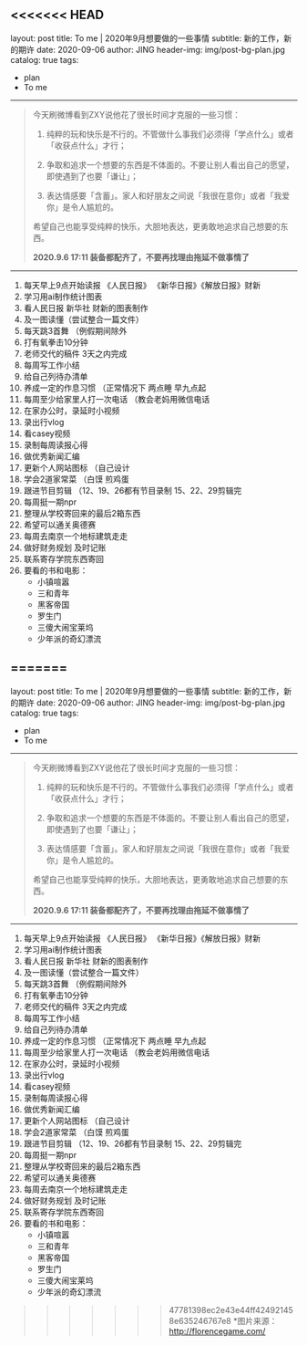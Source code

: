 <<<<<<< HEAD
---
layout:     post
title:      To me | 2020年9月想要做的一些事情
subtitle:   新的工作，新的期许
date:       2020-09-06
author:     JING
header-img: img/post-bg-plan.jpg
catalog: 	 true
tags:
- plan
- To me

---



> 今天刷微博看到ZXY说他花了很长时间才克服的一些习惯：
>
> 1. 纯粹的玩和快乐是不行的。不管做什么事我们必须得「学点什么」或者「收获点什么」才行；
>
> 2. 争取和追求一个想要的东西是不体面的。不要让别人看出自己的愿望，即使遇到了也要「谦让」；
>
> 3. 表达情感要「含蓄」。家人和好朋友之间说「我很在意你」或者「我爱你」是令人尴尬的。
>
> 希望自己也能享受纯粹的快乐，大胆地表达，更勇敢地追求自己想要的东西。
>
> 
>
> **2020.9.6 17:11  装备都配齐了，不要再找理由拖延不做事情了**



------



1. 每天早上9点开始读报 《人民日报》 《新华日报》《解放日报》财新
2. 学习用ai制作统计图表
3. 看人民日报 新华社 财新的图表制作
4. 及一图读懂（尝试整合一篇文件）
5. 每天跳3首舞 （例假期间除外 
6. 打有氧拳击10分钟
7. 老师交代的稿件 3天之内完成
8. 每周写工作小结
9. 给自己列待办清单
10. 养成一定的作息习惯 （正常情况下 两点睡 早九点起
11. 每周至少给家里人打一次电话 （教会老妈用微信电话
12. 在家办公时，录延时小视频
13. 录出行vlog
14. 看casey视频 
15. 录制每周读报心得
16. 做优秀新闻汇编
17. 更新个人网站图标 （自己设计
18. 学会2道家常菜 （白馍 煎鸡蛋
19. 跟进节目剪辑 （12、19、26都有节目录制 15、22、29剪辑完
20. 每周挺一期npr
21. 整理从学校寄回来的最后2箱东西
22. 希望可以通关奥德赛
23. 每周去南京一个地标建筑走走
24. 做好财务规划 及时记账
25. 联系寄存学院东西寄回
26. 要看的书和电影：
    - 小镇喧嚣
    - 三和青年
    - 黑客帝国
    - 罗生门
    - 三傻大闹宝莱坞
    - 少年派的奇幻漂流



=======
---
layout:     post
title:      To me | 2020年9月想要做的一些事情
subtitle:   新的工作，新的期许
date:       2020-09-06
author:     JING
header-img: img/post-bg-plan.jpg
catalog: 	 true
tags:
- plan
- To me

---



> 今天刷微博看到ZXY说他花了很长时间才克服的一些习惯：
>
> 1. 纯粹的玩和快乐是不行的。不管做什么事我们必须得「学点什么」或者「收获点什么」才行；
>
> 2. 争取和追求一个想要的东西是不体面的。不要让别人看出自己的愿望，即使遇到了也要「谦让」；
>
> 3. 表达情感要「含蓄」。家人和好朋友之间说「我很在意你」或者「我爱你」是令人尴尬的。
>
> 希望自己也能享受纯粹的快乐，大胆地表达，更勇敢地追求自己想要的东西。
>
> 
>
> **2020.9.6 17:11  装备都配齐了，不要再找理由拖延不做事情了**



------



1. 每天早上9点开始读报 《人民日报》 《新华日报》《解放日报》财新
2. 学习用ai制作统计图表
3. 看人民日报 新华社 财新的图表制作
4. 及一图读懂（尝试整合一篇文件）
5. 每天跳3首舞 （例假期间除外 
6. 打有氧拳击10分钟
7. 老师交代的稿件 3天之内完成
8. 每周写工作小结
9. 给自己列待办清单
10. 养成一定的作息习惯 （正常情况下 两点睡 早九点起
11. 每周至少给家里人打一次电话 （教会老妈用微信电话
12. 在家办公时，录延时小视频
13. 录出行vlog
14. 看casey视频 
15. 录制每周读报心得
16. 做优秀新闻汇编
17. 更新个人网站图标 （自己设计
18. 学会2道家常菜 （白馍 煎鸡蛋
19. 跟进节目剪辑 （12、19、26都有节目录制 15、22、29剪辑完
20. 每周挺一期npr
21. 整理从学校寄回来的最后2箱东西
22. 希望可以通关奥德赛
23. 每周去南京一个地标建筑走走
24. 做好财务规划 及时记账
25. 联系寄存学院东西寄回
26. 要看的书和电影：
    - 小镇喧嚣
    - 三和青年
    - 黑客帝国
    - 罗生门
    - 三傻大闹宝莱坞
    - 少年派的奇幻漂流



>>>>>>> 47781398ec2e43e44ff424921458e635246767e8
*图片来源：http://florencegame.com/